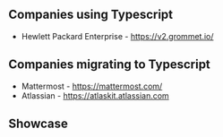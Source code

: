 ## Companies using Typescript
* Hewlett Packard Enterprise - https://v2.grommet.io/

## Companies migrating to Typescript
* Mattermost - https://mattermost.com/
* Atlassian - https://atlaskit.atlassian.com

## Showcase
